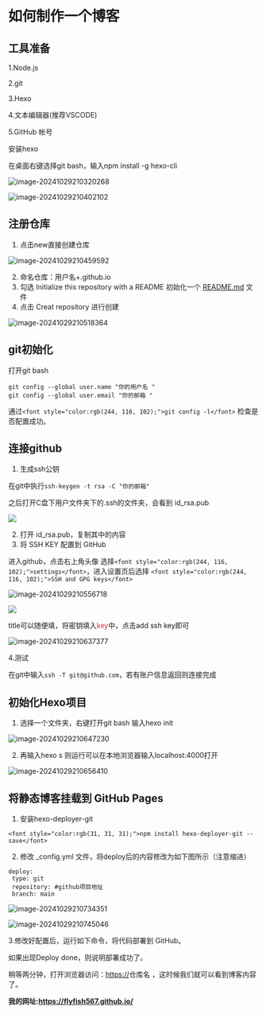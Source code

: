 # 如何制作一个博客

<h2 id="lc4ZI">工具准备</h2>

<font style="color:rgb(31, 31, 31);">1.Node.js</font>

<font style="color:rgb(31, 31, 31);">2.git</font>

<font style="color:rgb(31, 31, 31);">3.Hexo</font>

<font style="color:rgb(31, 31, 31);">4.文本编辑器(推荐VSCODE)</font>

<font style="color:rgb(31, 31, 31);">5.GitHub 帐号</font>

安装hexo

在桌面右键选择git bash，输入npm install -g hexo-cli

![image-20241029210320268](https://s2.loli.net/2024/10/29/gJk2KxV8jelCowv.png)

![image-20241029210402102](https://s2.loli.net/2024/10/29/f6w7Hc2iz3FTrdQ.png)



<h2 id="KWvKs">注册仓库</h2>

1. 点击new直接创建仓库

![image-20241029210459592](https://s2.loli.net/2024/10/29/o2q7CSk5MgFdVI6.png)

2. 命名仓库：用户名+.github.io
3. <font style="color:rgb(31, 31, 31);">勾选 Initialize this repository with a README 初始化一个</font><font style="color:rgb(31, 31, 31);"> </font>[<font style="color:rgb(31, 31, 31);">README.md</font>](http://readme.md/)<font style="color:rgb(31, 31, 31);"> </font><font style="color:rgb(31, 31, 31);">文件</font>
4. <font style="color:rgb(31, 31, 31);">点击 Creat repository 进行创建</font>

![image-20241029210518364](https://s2.loli.net/2024/10/29/ivZneDKt28VOSEH.png)





<h2 id="WNBEJ">git初始化</h2>

打开git bash

```shell
git config --global user.name "你的用户名 "
git config --global user.email "你的邮箱 "
```

<font style="color:rgb(31, 31, 31);">通过</font>`<font style="color:rgb(244, 116, 102);">git config -l</font>`<font style="color:rgb(31, 31, 31);"> 检查是否配置成功。</font>

<h2 id="zMo6F"><font style="color:rgb(31, 31, 31);">连接github</font></h2>

1. 生成ssh公钥

在git中执行`ssh-keygen -t rsa -C "你的邮箱"`

<font style="color:rgb(31, 31, 31);">之后打开C盘下用户文件夹下的.ssh的文件夹，会看到 id_rsa.pub</font>

![](https://s2.loli.net/2024/10/29/6C1uxO4HfUVZsaE.png)

2. 打开<font style="color:rgb(31, 31, 31);"> id_rsa.pub，复制其中的内容</font>
3. <font style="color:rgb(31, 31, 31);">将 SSH KEY 配置到 GitHub</font>

<font style="color:rgb(31, 31, 31);">  进入github，点击右上角头像 选择</font>`<font style="color:rgb(244, 116, 102);">settings</font>`<font style="color:rgb(31, 31, 31);">，进入设置页后选择 </font>`<font style="color:rgb(244, 116, 102);">SSH and GPG keys</font>`

![image-20241029210556718](https://s2.loli.net/2024/10/29/4YKDhJboGNWptRU.png)

![](https://s2.loli.net/2024/10/29/CIzHXWBY7upDsjS.png)

title可以随便填，将密钥填入<font style="color:#df2a3f;">key</font>中，点击add ssh key即可

![image-20241029210637377](https://s2.loli.net/2024/10/29/1NynTP4JIs3gX8V.png)

4.测试

在git中输入`ssh -T git@github.com`，若有账户信息返回则连接完成

<h2 id="xIcfi">初始化Hexo项目</h2>

1. 选择一个文件夹，右键打开git bash 输入hexo init

![image-20241029210647230](https://s2.loli.net/2024/10/29/PT6ivwytUDLNpal.png)

2. 再输入hexo s 则运行可以在本地浏览器输入localhost:4000打开

![image-20241029210656410](https://s2.loli.net/2024/10/29/czUji1GedVhZYQo.png)



<h2 id="HPalj">将静态博客挂载到 GitHub Pages</h2>

1. 安装<font style="color:rgb(31, 31, 31);">hexo-deployer-git</font>

`<font style="color:rgb(31, 31, 31);">npm install hexo-deployer-git --save</font>`

2. <font style="color:rgb(31, 31, 31);">修改 _config.yml 文件，将deploy后的内容修改为如下图所示（注意缩进）</font>

```shell
deploy:
 type: git
 repository: #github项目地址
 branch: main
```

![image-20241029210734351](https://s2.loli.net/2024/10/29/I91EWBPrHG4JpMA.png)

![image-20241029210745046](https://s2.loli.net/2024/10/29/ziVLK1BZg3Ux58t.png)



3.<font style="color:rgb(31, 31, 31);">修改好配置后，运行如下命令，将代码部署到 GitHub。</font>

<font style="color:rgb(31, 31, 31);">如果出现Deploy done，则说明部署成功了。</font>

<font style="color:rgb(31, 31, 31);">稍等两分钟，打开浏览器访问：</font>[https://](https://fomalhaut-blog.github.io/)仓库名<font style="color:rgb(31, 31, 31);"> ，这时候我们就可以看到博客内容了。</font>


**我的网址:https://flyfish567.github.io/**